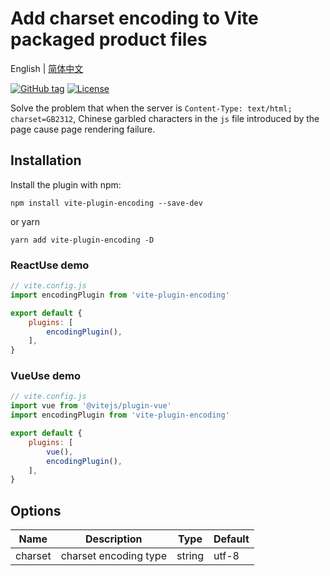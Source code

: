 # Add charset encoding to Vite packaged product files

English | [简体中文](README.zh-CN.md)

[![GitHub tag](https://img.shields.io/github/tag/Leslie-Luo/vite-plugin-encoding.svg)](https://github.com/Leslie-Luo/vite-plugin-encoding/releases)
[![License](https://img.shields.io/github/license/Leslie-Luo/vite-plugin-encoding)](https://github.com/Leslie-Luo/vite-plugin-encoding/blob/master/LICENSE)

Solve the problem that when the server is `Content-Type: text/html; charset=GB2312`, Chinese garbled characters in the `js` file introduced by the page cause page rendering failure.

## Installation

Install the plugin with npm:

```
npm install vite-plugin-encoding --save-dev
```

or yarn

```
yarn add vite-plugin-encoding -D
```

### ReactUse demo

```js
// vite.config.js
import encodingPlugin from 'vite-plugin-encoding'

export default {
    plugins: [
        encodingPlugin(),
    ],
}
```

### VueUse demo

```js
// vite.config.js
import vue from '@vitejs/plugin-vue'
import encodingPlugin from 'vite-plugin-encoding'

export default {
    plugins: [
        vue(),
        encodingPlugin(),
    ],
}
```

## Options

| Name    | Description           | Type   | Default |
| ------- | --------------------- | ------ | ------- |
| charset | charset encoding type | string | utf-8   |
